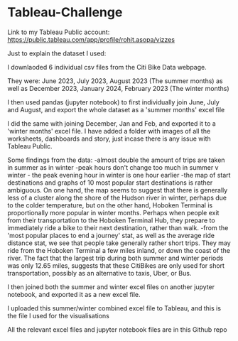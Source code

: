 # Tableau-Challenge

Link to my Tableau Public account: https://public.tableau.com/app/profile/rohit.asopa/vizzes

Just to explain the dataset I used:

I downlaoded 6 individual csv files from the Citi Bike Data webpage.

They were:
June 2023, July 2023, August 2023 (The summer months)
as well as 
December 2023, January 2024, February 2023 (The winter months)

I then used pandas (jupyter notebook) to first individually join June, July and August, and export the whole dataset as a 'summer months' excel file 

I did the same with joining December, Jan and Feb, and exported it to a 'winter months' excel file.
I have added a folder with images of all the worksheets, dashboards and story, just incase there is any issue with Tableau Public.

Some findings from the data:
-almost double the amount of trips are taken in summer as in winter 
-peak hours don't change too much in summer v winter - the peak evening hour in winter is one hour earlier 
-the map of start destinations and graphs of 10 most popular start destinations is rather ambiguous. On one hand, the map seems to 
suggest that there is generally less of a cluster along the shore of the Hudson river in winter, perhaps due to the colder temperature, 
but on the other hand, Hoboken Terminal is proportionally more popular in winter months. Perhaps when people exit from their transportation to the 
Hoboken Terminal Hub, they prepare to immediately ride a bike to their next destination, rather than walk. 
-from the 'most popular places to end a journey' stat, as well as the average ride distance stat, we see that people take generally rather short trips. They may ride from 
the Hoboken Terminal a few miles inland, or down the coast of the river. The fact that the largest trip during both summer and winter periods was only 12.65 miles, suggests that
these CitiBikes are only used for short transportation, possibly as an alternative to taxis, Uber, or Bus.

I then joined both the summer and winter excel files on another jupyter notebook, and exported it as a new excel file. 

I uploaded this summer/winter combined excel file to Tableau, and this is the file I used for the visualisations 

All the relevant excel files and jupyter notebook files are in this Github repo 
